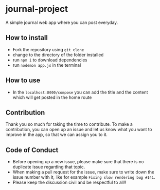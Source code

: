 # journal-project
A simple journal web app where you can post everyday. 

## How to install
- Fork the repository using `git clone`
- change to the directory of the folder installed
- run `npm i` to download dependencies
- run `nodemon app.js` in the terminal

## How to use
- In the `localhost:8000/compose` you can add the title and the content which will get posted in the home route

## Contribution

Thank you so much for taking the time to contribute. 
To make a contribution, you can open up an issue and let us know what you want to improve in the app, so that we can assign you to it.


## Code of Conduct
- Before opening up a new issue, please make sure that there is no duplicate issue regarding that topic.
- When making a pull request for the issue, make sure to write down the issue number with it, like for example `Fixing slow rendering bug #141`.
- Please keep the discussion civil and be respectful to all!!
